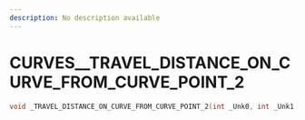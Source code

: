 ```yaml
---
description: No description available 
---
```


# CURVES\__TRAVEL_DISTANCE_ON_CURVE_FROM_CURVE_POINT_2

```cpp
void _TRAVEL_DISTANCE_ON_CURVE_FROM_CURVE_POINT_2(int _Unk0, int _Unk1, int _Unk2, int _Unk3);
```